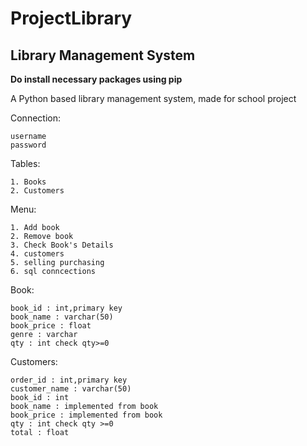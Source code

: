 # ProjectLibrary
## Library Management System

**Do install necessary packages using pip**

A Python based library management system, made for school project


Connection:

    username
    password


Tables:

    1. Books
    2. Customers


Menu:

    1. Add book
    2. Remove book
    3. Check Book's Details
    4. customers
    5. selling purchasing
    6. sql conncections


Book: 

    book_id : int,primary key
    book_name : varchar(50)
    book_price : float
    genre : varchar
    qty : int check qty>=0


Customers:

    order_id : int,primary key
    customer_name : varchar(50)
    book_id : int
    book_name : implemented from book
    book_price : implemented from book
    qty : int check qty >=0
    total : float

